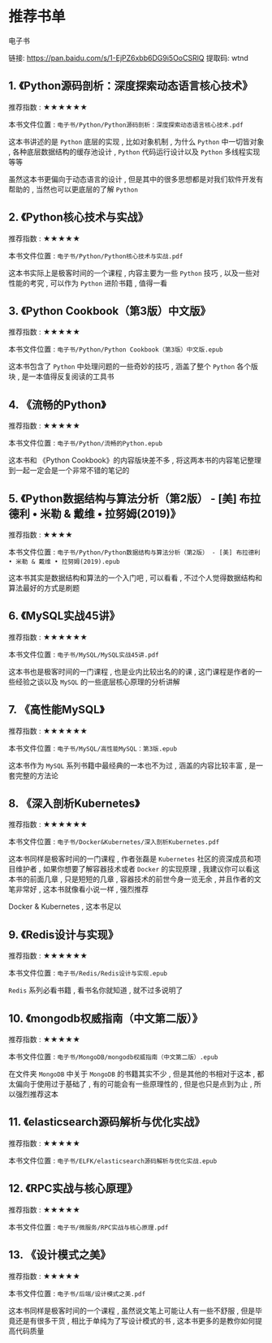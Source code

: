 # 推荐书单

电子书 

链接: https://pan.baidu.com/s/1-EjPZ6xbb6DG9i5OoCSRlQ 提取码: wtnd


## 1. 《Python源码剖析：深度探索动态语言核心技术》

推荐指数 : ★★★★★★

本书文件位置 : `电子书/Python/Python源码剖析：深度探索动态语言核心技术.pdf` 

这本书讲述的是 `Python` 底层的实现 , 比如对象机制 , 为什么 `Python` 中一切皆对象 , 各种底层数据结构的缓存池设计 , `Python` 代码运行设计以及 `Python` 多线程实现等等

虽然这本书更偏向于动态语言的设计 , 但是其中的很多思想都是对我们软件开发有帮助的 , 当然也可以更底层的了解 `Python`

## 2. 《Python核心技术与实战》

推荐指数 : ★★★★★

本书文件位置 : `电子书/Python/Python核心技术与实战.pdf` 

这本书实际上是极客时间的一个课程 , 内容主要为一些 `Python` 技巧 , 以及一些对性能的考究 , 可以作为 `Python` 进阶书籍 , 值得一看

## 3. 《Python Cookbook（第3版）中文版》

推荐指数 : ★★★★★

本书文件位置 : `电子书/Python/Python Cookbook（第3版）中文版.epub` 

这本书包含了 `Python` 中处理问题的一些奇妙的技巧 , 涵盖了整个 `Python` 各个版块 , 是一本值得反复阅读的工具书

## 4. 《流畅的Python》

推荐指数 : ★★★★★

本书文件位置 : `电子书/Python/流畅的Python.epub` 

这本书和 《Python Cookbook》的内容版块差不多 , 将这两本书的内容笔记整理到一起一定会是一个非常不错的笔记的

## 5. 《Python数据结构与算法分析（第2版） - [美] 布拉德利 • 米勒 & 戴维 • 拉努姆(2019)》

推荐指数 : ★★★★

本书文件位置 : `电子书/Python/Python数据结构与算法分析（第2版） - [美] 布拉德利 • 米勒 & 戴维 • 拉努姆(2019).epub` 

这本书其实是数据结构和算法的一个入门吧 , 可以看看 , 不过个人觉得数据结构和算法最好的方式是刷题

## 6. 《MySQL实战45讲》

推荐指数 : ★★★★★★

本书文件位置 : `电子书/MySQL/MySQL实战45讲.pdf` 

这本书也是极客时间的一门课程 , 也是业内比较出名的的课 , 这门课程是作者的一些经验之谈以及 `MySQL` 的一些底层核心原理的分析讲解

## 7. 《高性能MySQL》

推荐指数 : ★★★★★★

本书文件位置 : `电子书/MySQL/高性能MySQL：第3版.epub` 

这本书作为 `MySQL` 系列书籍中最经典的一本也不为过 , 涵盖的内容比较丰富 , 是一套完整的方法论

## 8. 《深入剖析Kubernetes》

推荐指数 : ★★★★★★

本书文件位置 : `电子书/Docker&Kubernetes/深入剖析Kubernetes.pdf` 

这本书同样是极客时间的一门课程 , 作者张磊是 `Kubernetes` 社区的资深成员和项目维护者 , 如果你想要了解容器技术或者 `Docker` 的实现原理 , 我建议你可以看这本书的前面几章 , 只是短短的几章 , 容器技术的前世今身一览无余 , 并且作者的文笔非常好 , 这本书就像看小说一样 , 强烈推荐

Docker & Kubernetes , 这本书足以

## 9. 《Redis设计与实现》

推荐指数 : ★★★★★★

本书文件位置 : `电子书/Redis/Redis设计与实现.epub` 

`Redis` 系列必看书籍 , 看书名你就知道 , 就不过多说明了

## 10. 《mongodb权威指南（中文第二版）》

推荐指数 : ★★★★★

本书文件位置 : `电子书/MongoDB/mongodb权威指南（中文第二版）.epub` 

在文件夹 `MongoDB` 中关于 `MongoDB` 的书籍其实不少 , 但是其他的书相对于这本 , 都太偏向于使用过于基础了 , 有的可能会有一些原理性的 , 但是也只是点到为止 , 所以强烈推荐这本

## 11. 《elasticsearch源码解析与优化实战》

推荐指数 : ★★★★★

本书文件位置 : `电子书/ELFK/elasticsearch源码解析与优化实战.epub` 

## 12. 《RPC实战与核心原理》

推荐指数 : ★★★★★

本书文件位置 : `电子书/微服务/RPC实战与核心原理.pdf` 

## 13. 《设计模式之美》

推荐指数 : ★★★★★

本书文件位置 : `电子书/后端/设计模式之美.pdf`

这本书同样是极客时间的一个课程 , 虽然说文笔上可能让人有一些不舒服 , 但是毕竟还是有很多干货 , 相比于单纯为了写设计模式的书 , 这本书更多的是教你如何提高代码质量